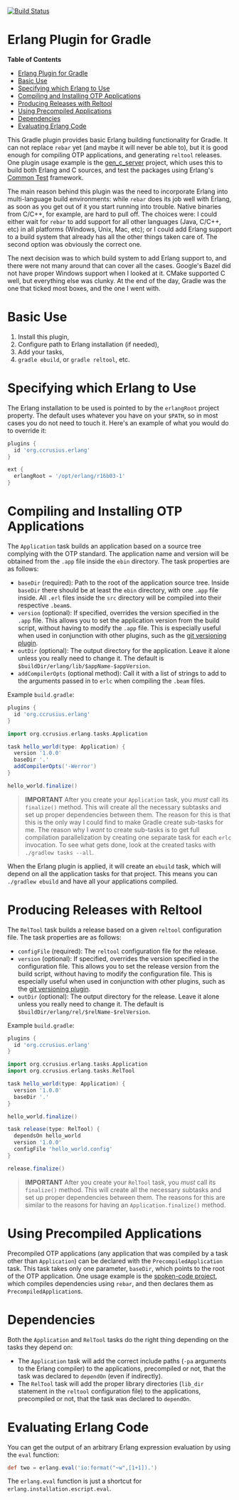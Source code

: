 [![Build Status](https://travis-ci.org/ccrusius/gradle-erlang-plugin.svg?branch=master)](https://travis-ci.org/ccrusius/gradle-erlang-plugin)

# Erlang Plugin for Gradle

<!-- markdown-toc start - Don't edit this section. Run M-x markdown-toc-generate-toc again -->
**Table of Contents**

- [Erlang Plugin for Gradle](#erlang-plugin-for-gradle)
- [Basic Use](#basic-use)
- [Specifying which Erlang to Use](#specifying-which-erlang-to-use)
- [Compiling and Installing OTP Applications](#compiling-and-installing-otp-applications)
- [Producing Releases with Reltool](#producing-releases-with-reltool)
- [Using Precompiled Applications](#using-precompiled-applications)
- [Dependencies](#dependencies)
- [Evaluating Erlang Code](#evaluating-erlang-code)

<!-- markdown-toc end -->

This Gradle plugin provides basic Erlang building functionality for
Gradle. It can not replace `rebar` yet (and maybe it will never be
able to), but it is good enough for compiling OTP applications, and
generating `reltool` releases.
One plugin usage example is the
[gen_c_server](https://github.com/ccrusius/gen_c_server) project,
which uses this to build both Erlang and C sources, and test the
packages using Erlang's
[Common Test](http://erlang.org/doc/man/ct.html) framework.

The main reason behind this plugin was the need to incorporate Erlang
into multi-language build environments: while `rebar` does its job
well with Erlang, as soon as you get out of it you start running into
trouble. Native binaries from C/C++, for example, are hard to pull
off. The choices were: I could either wait for `rebar` to add support
for all other languages (Java, C/C++, etc) in all platforms (Windows,
Unix, Mac, etc); or I could add Erlang support to a build system that
already has all the other things taken care of. The second option was
obviously the correct one.

The next decision was to which build system to add Erlang support to,
and there were not many around that can cover all the cases. Google's
Bazel did not have proper Windows support when I looked at it. CMake
supported C well, but everything else was clunky. At the end of the
day, Gradle was the one that ticked most boxes, and the one I went
with.

# Basic Use

1. Install this plugin,
2. Configure path to Erlang installation (if needed),
3. Add your tasks,
4. `gradle ebuild`, or `gradle reltool`, etc.

# Specifying which Erlang to Use

The Erlang installation to be used is pointed to by the `erlangRoot`
project property. The default uses whatever you have
on your `$PATH`, so in most cases you do not need to touch it. Here's
an example of what you would do to override it:

```groovy
plugins {
  id 'org.ccrusius.erlang'
}

ext {
  erlangRoot = '/opt/erlang/r16b03-1'
}
```

# Compiling and Installing OTP Applications

The `Application` task builds an application
based on a source tree complying with the OTP standard. The
application name and version will be obtained from the `.app` file
inside the `ebin` directory. The task properties are as follows:

* `baseDir` (required): Path to the root of the application source
  tree. Inside `baseDir` there should be at least the `ebin`
  directory, with one `.app` file inside. All `.erl` files inside the
  `src` directory will be compiled into their respective `.beam`s.
* `version` (optional): If specified, overrides the version specified
  in the `.app` file. This allows you to set the application version
  from the build script, without having to modify the `.app`
  file. This is especially useful when used in conjunction with other
  plugins, such as the
  [git versioning plugin](https://plugins.gradle.org/plugin/com.zoltu.git-versioning).
* `outDir` (optional): The output directory for the application. Leave
  it alone unless you really need to change it. The default is
  `$buildDir/erlang/lib/$appName-$appVersion`.
* `addCompilerOpts` (optional method): Call it with a list of strings
  to add to the arguments passed in to `erlc` when compiling the
  `.beam` files.

Example `build.gradle`:
```groovy
plugins {
  id 'org.ccrusius.erlang'
}

import org.ccrusius.erlang.tasks.Application

task hello_world(type: Application) {
  version '1.0.0'
  baseDir '.'
  addCompilerOpts('-Werror')
}

hello_world.finalize()
```

> **IMPORTANT** After you create your `Application` task, you _must_
> call its `finalize()` method. This will create all the necessary
> subtasks and set up proper dependencies between them. The reason for
> this is that this is the only way I could find to make Gradle create
> sub-tasks for me. The reason why I _want_ to create sub-tasks is to
> get full compilation parallelization by creating one separate task
> for each `erlc` invocation. To see what gets done, look at the
> created tasks with `./gradlew tasks --all`.

When the Erlang plugin is applied, it will create an `ebuild` task,
which will depend on all the application tasks for that project. This
means you can `./gradlew ebuild` and have all your applications
compiled.

# Producing Releases with Reltool

The `RelTool` task builds a release
based on a given `reltool` configuration file.
The task properties are as follows:

* `configFile` (required): The `reltool` configuration file for the
  release.
* `version` (optional): If specified, overrides the version specified
  in the configuration file. This allows you to set the release
  version from the build script, without having to modify the configuration
  file. This is especially useful when used in conjunction with other
  plugins, such as the
  [git versioning plugin](https://plugins.gradle.org/plugin/com.zoltu.git-versioning).
* `outDir` (optional): The output directory for the release. Leave
  it alone unless you really need to change it. The default is
  `$buildDir/erlang/rel/$relName-$relVersion`.

Example `build.gradle`:
```groovy
plugins {
  id 'org.ccrusius.erlang'
}

import org.ccrusius.erlang.tasks.Application
import org.ccrusius.erlang.tasks.RelTool

task hello_world(type: Application) {
  version '1.0.0'
  baseDir '.'
}

hello_world.finalize()

task release(type: RelTool) {
  dependsOn hello_world
  version '1.0.0'
  configFile 'hello_world.config'
}

release.finalize()
```

> **IMPORTANT** After you create your `RelTool` task, you _must_
> call its `finalize()` method. This will create all the necessary
> subtasks and set up proper dependencies between them. The reasons
> for this are similar to the reasons for having an
> `Application.finalize()` method.

# Using Precompiled Applications

Precompiled OTP applications (any application that was compiled by a
task other than `Application`) can be declared with the
`PrecompiledApplication` task. This task takes only one parameter,
`baseDir`, which points to the root of the OTP application. One usage
example is
the [spoken-code project](https://github.com/ccrusius/spoken-code),
which compiles dependencies using `rebar`, and then declares them as
`PrecompiledApplication`s.

# Dependencies

Both the `Application` and `RelTool` tasks do the right thing
depending on the tasks they depend on:

* The `Application` task will add the correct include paths (`-pa`
  arguments to the Erlang compiler) to the applications, precompiled
  or not, that the task was declared to `dependOn` (even if
  indirectly).
* The `RelTool` task will add the proper library directories
  (`lib_dir` statement in the `reltool` configuration file) to the
  applications, precompiled or not, that the task was declared to
  `dependOn`.

# Evaluating Erlang Code

You can get the output of an arbitrary Erlang expression evaluation by
using the `eval` function:
```groovy
def two = erlang.eval('io:format("~w",[1+1]).')
```
The `erlang.eval` function is just a shortcut for
`erlang.installation.escript.eval`.

